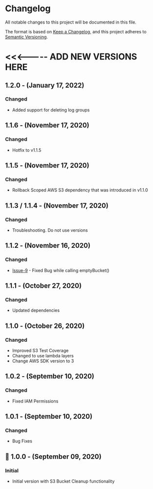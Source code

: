 # Changelog
All notable changes to this project will be documented in this file.

The format is based on [Keep a Changelog](https://keepachangelog.com/en/1.0.0/),
and this project adheres to [Semantic Versioning](https://semver.org/).


# <<<----- ADD NEW VERSIONS HERE

## 1.2.0 - (January 17, 2022)
### Changed
- Added support for deleting log groups

## 1.1.6 - (November 17, 2020)
### Changed
- Hotfix to v1.1.5

## 1.1.5 - (November 17, 2020)
### Changed
- Rollback Scoped AWS S3 dependency that was introduced in v1.1.0

## 1.1.3 / 1.1.4 - (November 17, 2020)
### Changed
- Troubleshooting. Do not use versions

## 1.1.2 - (November 16, 2020)
### Changed
- [Issue-9](https://github.com/xavier-thomas/aws-cfn-stack-cleanup/issues/9) - Fixed Bug while calling emptyBucket()

## 1.1.1 - (October 27, 2020)
### Changed
- Updated dependencies

## 1.1.0 - (October 26, 2020)
### Changed
- Improved S3 Test Coverage
- Changed to use lambda layers
- Change AWS SDK version to 3

## 1.0.2 - (September 10, 2020)
### Changed
- Fixed IAM Permissions

## 1.0.1 - (September 10, 2020)
### Changed
- Bug Fixes

## 🚀 1.0.0 - (September 09, 2020)
### Initial
- Initial version with S3 Bucket Cleanup functionality
